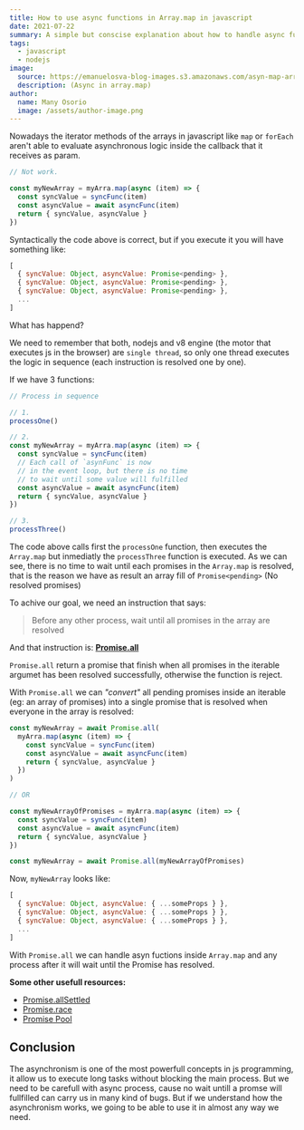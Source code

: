 ```yaml
---
title: How to use async functions in Array.map in javascript
date: 2021-07-22
summary: A simple but conscise explanation about how to handle async functions inside Array.map method.
tags:
  - javascript
  - nodejs
image:
  source: https://emanuelosva-blog-images.s3.amazonaws.com/asyn-map-array.png
  description: (Async in array.map)
author:
  name: Many Osorio
  image: /assets/author-image.png
---
```


Nowadays the iterator methods of the arrays in javascript like `map` or `forEach` aren't able to evaluate asynchronous logic inside the callback that it receives as param.

```js
// Not work.

const myNewArray = myArra.map(async (item) => {
  const syncValue = syncFunc(item)
  const asyncValue = await asyncFunc(item)
  return { syncValue, asyncValue }
})
```

Syntactically the code above is correct, but if you execute it you will have something like:

```js
[
  { syncValue: Object, asyncValue: Promise<pending> },
  { syncValue: Object, asyncValue: Promise<pending> },
  { syncValue: Object, asyncValue: Promise<pending> },
  ...
]
```

What has happend?

We need to remember that both, nodejs and v8 engine (the motor that executes js in the browser) are `single thread`, so only one thread executes the logic in sequence (each instruction is resolved one by one).

If we have 3 functions:

```js
// Process in sequence

// 1.
processOne()

// 2.
const myNewArray = myArra.map(async (item) => {
  const syncValue = syncFunc(item)
  // Each call of `asynFunc` is now
  // in the event loop, but there is no time
  // to wait until some value will fulfilled
  const asyncValue = await asyncFunc(item)
  return { syncValue, asyncValue }
})

// 3.
processThree()
```

The code above calls first the `processOne` function, then executes the `Array.map` but inmediatly the `processThree` function is executed. As we can see, there is no time to wait until each promises in the `Array.map` is resolved, that is the reason we have as result an array fill of `Promise<pending>` (No resolved promises)

To achive our goal, we need an instruction that says:

> Before any other process, wait until all promises in the array are resolved

And that instruction is: [**Promise.all**](https://developer.mozilla.org/es/docs/Web/JavaScript/Reference/Global_Objects/Promise/all)

`Promise.all` return a promise that finish when all promises in the iterable argumet has been resolved successfully, otherwise the function is reject.

With `Promise.all` we can *"convert"* all pending promises inside an iterable (eg: an array of promises) into a single promise that is resolved when everyone in the array is resolved:

```js
const myNewArray = await Promise.all(
  myArra.map(async (item) => {
    const syncValue = syncFunc(item)
    const asyncValue = await asyncFunc(item)
    return { syncValue, asyncValue }
  })
)

// OR

const myNewArrayOfPromises = myArra.map(async (item) => {
  const syncValue = syncFunc(item)
  const asyncValue = await asyncFunc(item)
  return { syncValue, asyncValue }
})

const myNewArray = await Promise.all(myNewArrayOfPromises)
```

Now, `myNewArray` looks like:

```js
[
  { syncValue: Object, asyncValue: { ...someProps } },
  { syncValue: Object, asyncValue: { ...someProps } },
  { syncValue: Object, asyncValue: { ...someProps } },
  ...
]
```

With `Promise.all` we can handle asyn fuctions inside `Array.map` and any process after it will wait until the Promise has resolved.

**Some other usefull resources:**

- [Promise.allSettled](https://developer.mozilla.org/en-US/docs/Web/JavaScript/Reference/Global_Objects/Promise/allSettled)
- [Promise.race](https://developer.mozilla.org/es/docs/Web/JavaScript/Reference/Global_Objects/Promise/race)
- [Promise Pool](https://betterprogramming.pub/improve-your-node-js-performance-with-promise-pools-65615bee2adb)


## Conclusion

The asynchronism is one of the most powerfull concepts in js programming, it allow us to execute long tasks without blocking the main process. But we need to be carefull with async process, cause no wait untill a promse will fullfilled can carry us in many kind of bugs.
But if we understand how the asynchronism works, we going to be able to use it in almost any way we need.
